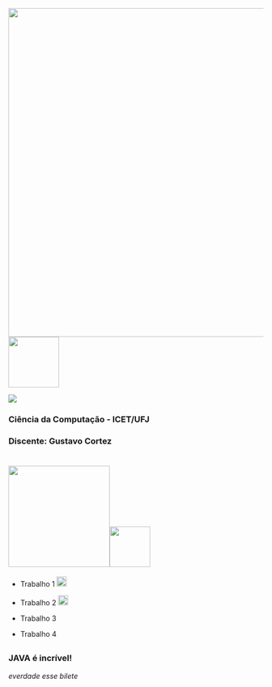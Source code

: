 <img src="https://github.com/Gustavpng/POO/assets/170248110/0918b302-4feb-4cc7-9c2b-69f542fb5398" width = "650px" /><img src="https://github.com/Gustavpng/POO/assets/170248110/0df992c6-6c8c-45a4-977b-2d4ebd97fc64" width = "100px" />

[![]( 	https://img.shields.io/badge/Java-ED8B00?style=for-the-badge&logo=openjdk&logoColor=white)]()

### Ciência da Computação - ICET/UFJ
### Discente: Gustavo Cortez

# <img src="https://github.com/Gustavpng/POO/assets/170248110/3f1712a1-41b9-4cc3-8003-0b4100003185" width = "200px" /><img src="https://github.com/Gustavpng/POO/assets/170248110/38024f62-12f8-4d42-be7d-09f969d693d4" width = "80px" />
 - Trabalho 1   <img src="https://github.com/Gustavpng/POO/assets/170248110/5bb1c020-b413-43e9-bab7-2bb6056f2563" width = "20px" />

- Trabalho 2   <img src="https://github.com/Gustavpng/POO/assets/170248110/5bb1c020-b413-43e9-bab7-2bb6056f2563" width = "20px" />

 - Trabalho 3   

- Trabalho 4
  
##

 ### JAVA é incrível!
*everdade esse bilete*

